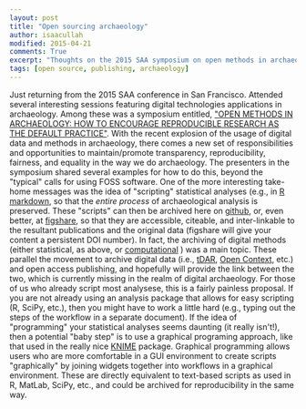 ```yaml
---
layout: post
title: "Open sourcing archaeology"
author: isaacullah
modified: 2015-04-21
comments: True
excerpt: "Thoughts on the 2015 SAA symposium on open methods in archaeology"
tags: [open source, publishing, archaeology]
---
```


Just returning from the 2015 SAA conference in San Francisco. Attended several interesting sessions featuring digital technologies applications in archaeology. Among these was a symposium entitled, ["OPEN METHODS IN ARCHAEOLOGY: HOW TO ENCOURAGE REPRODUCIBLE RESEARCH AS THE DEFAULT PRACTICE"](https://github.com/benmarwick/SAA2015-Open-Methods). With the recent explosion of the usage of digital data and methods in archaeology, there comes a new set of responsibilities and opportunities to maintain/promote transparency, reproducibility, fairness, and equality in the way we do archaeology. The presenters in the symposium shared several examples for how to do this, beyond the "typical" calls for using FOSS software. One of the more interesting take-home messages was the idea of "scripting" statistical analyses (e.g., in [R markdown](http://rmarkdown.rstudio.com/), so that the *entire process* of archaeological analysis is preserved. These "scripts" can then be archived here on [github](https://github.com/), or, even better, at [figshare](figshare.com), so that they are accessible, citeable, and inter-linkable to the resultant publications and the original data (figshare will give your content a persistent DOI number). In fact, the archiving of digital methods (either statistical, as above, or [computational](www.openabm.org) ) was a main topic. These parallel the movement to archive digital data (i.e., [tDAR](www.tdar.org), [Open Context](opencontext.org), etc.) and open access publishing, and hopefully will provide the link between the two, which is currently missing in the realm of digital archaeology. For those of us who already script most analysese, this is a fairly painless proposal. If you are not already using an analysis package that allows for easy scripting (R, SciPy, etc.), then you might have to work a little hard (e.g., typing out the steps of the workflow in a separate document). If the idea of "programming" your statistical analyses seems daunting (it really isn't!), then a potential "baby step" is to use a graphical programing approach, like that used in the really nice [KNIME](www.knime.org) package. Graphical programming allows users who are more comfortable in a GUI environment to create scripts "graphically" by  joining widgets together into workflows in a graphical environment. These are directly equivalent to text-based scripts as used in R, MatLab, SciPy, etc., and could be archived for reproducibility in the same way.


